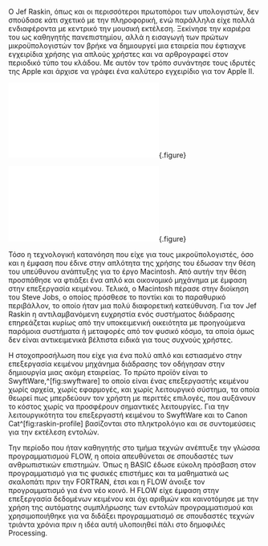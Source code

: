 Ο Jef Raskin, όπως και οι περισσότεροι πρωτοπόροι των υπολογιστών, δεν σπούδασε κάτι σχετικό με την πληροφορική, ενώ παράλληλα είχε πολλά ενδιαφέροντα με κεντρικό την μουσική εκτέλεση. Ξεκίνησε την καριέρα του ως καθηγητής πανεπιστημίου, αλλά η εισαγωγή των πρώτων μικροϋπολογιστών τον βρήκε να δημιουργεί μια εταιρεία που έφτιαχνε εγχειρίδια χρήσης για απλούς χρήστες και να αρθρογραφεί στον περιοδικό τύπο του κλάδου. Με αυτόν τον τρόπο συνάντησε τους ιδρυτές της Apple και άρχισε να γράφει ένα καλύτερο εγχειρίδιο για τον Apple II.


![](swyftware.md){.figure}

![](raskin-profile.md){.figure}

Τόσο η τεχνολογική κατανόηση που είχε για τους μικροϋπολογιστές, όσο και η έμφαση που έδινε στην απλότητα της χρήσης του έδωσαν την θέση του υπεύθυνου ανάπτυξης για το έργο Macintosh. Από αυτήν την θέση προσπάθησε να φτιάξει ένα απλό και οικονομικό μηχάνημα με έμφαση στην επεξεργασία κειμένου. Τελικά, ο Macintosh πέρασε στην διοίκηση του Steve Jobs, ο οποίος πρόσθεσε το ποντίκι και το παραθυρικό περιβάλλον, το οποίο ήταν μια πολύ διαφορετική κατεύθυνση. Για τον Jef Raskin η αντιλαμβανόμενη ευχρηστία ενός συστήματος διάδρασης επηρεάζεται κυρίως από την υποκειμενική οικειότητα με προηγούμενα παρόμοια συστήματα ή μεταφορές από τον φυσικό κόσμο, τα οποία όμως δεν είναι αντικειμενικά βέλτιστα ειδικά για τους συχνούς χρήστες.


Η στοχοπροσήλωση που είχε για ένα πολύ απλό και εστιασμένο στην επεξεργασία κειμένου μηχάνημα διάδρασης τον οδήγησαν στην δημιουργία μιας ακόμη εταιρείας. Το πρώτο προϊόν είναι το SwyftWare,^[fig:swyftware] το οποίο είναι ένας επεξεργαστής κειμένου χωρίς αρχεία, χωρίς εφαρμογές, και χωρίς λειτουργικό σύστημα, τα οποία θεωρεί πως μπερδεύουν τον χρήστη με περιττές επιλογές, που αυξάνουν το κόστος χωρίς να προσφέρουν σημαντικές λειτουργίες. Για την λειτουργικότητα του επεξεργαστή κειμένου το SwyftWare και το Canon Cat^[fig:raskin-profile] βασίζονται στο πληκτρολόγιο και σε συντομεύσεις για την εκτέλεση εντολών.


Την περίοδο που ήταν καθηγητής στο τμήμα τεχνών ανέπτυξε την γλώσσα προγραμματισμού FLOW, η οποία απευθύνεται σε σπουδαστές των ανθρωπιστικών επιστημών. Όπως η BASIC έδωσε εύκολη πρόσβαση στον προγραμματισμό για τις φυσικές επιστήμες και τα μαθηματικά ως σκαλοπάτι πριν την FORTRAN, έτσι και η FLOW άνοιξε τον προγραμματισμό για ένα νέο κοινό. Η FLOW είχε έμφαση στην επεξεργασία δεδομένων κειμένου και όχι αριθμών και καινοτόμησε με την χρήση της αυτόματης συμπλήρωσης των εντολών προγραμματισμού και χρησιμοποιήθηκε για να διδάξει προγραμματισμό σε σπουδαστές τεχνών τριάντα χρόνια πριν η ιδέα αυτή υλοποιηθεί πάλι στο δημοφιλές Processing.



